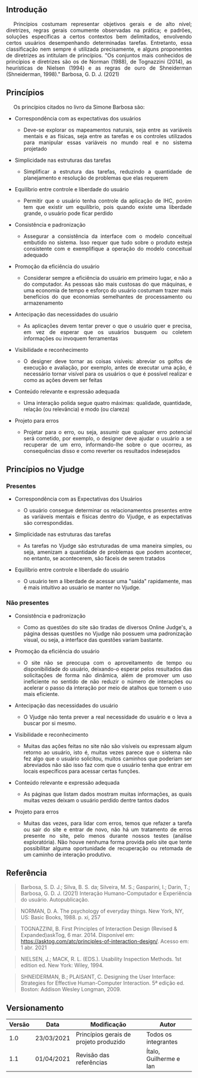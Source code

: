 ## Introdução

<p style="text-indent: 20px; text-align: justify">
Princípios costumam representar objetivos gerais e de alto nível; diretrizes, regras gerais comumente observadas na
prática; e padrões, soluções específicas a certos contextos bem delimitados, envolvendo certos usuários
desempenhando determinadas tarefas. Entretanto, essa classificação nem sempre é utilizada precisamente,
e alguns proponentes de diretrizes as intitulam de princípios. "Os conjuntos mais conhecidos de princípios
e diretrizes são os de Norman (1988), de Tognazzini (2014), as heurísticas de Nielsen (1994) e as regras
de ouro de Shneiderman (Shneiderman, 1998)." Barbosa, G. D. J. (2021)
</p>

## Princípios

<p style="text-indent: 20px; text-align: justify">
Os princípios citados no livro da Simone Barbosa são:
</p>

- Correspondência com as expectativas dos usuários
    - <p style="text-align: justify">Deve-se explorar os mapeamentos naturais, seja entre as variáveis mentais e as físicas, seja entre as tarefas e os controles utilizados para manipular essas variáveis no mundo real e no sistema projetado</p>

- Simplicidade nas estruturas das tarefas</li>
    - <p style="text-align: justify">Simplificar a estrutura das tarefas, reduzindo a quantidade de planejamento e resolução de problemas que elas requerem</p>

- Equilíbrio entre controle e liberdade do usuário
    - <p style="text-align: justify">Permitir que o usuário tenha controle da aplicação de IHC, porém tem que existir um equilíbrio, pois quando existe uma liberdade grande, o usuário pode ficar perdido</p>

- Consistência e padronização
    - <p style="text-align: justify">Assegurar a consistência da interface com o modelo conceitual embutido no sistema. Isso requer que tudo sobre o produto esteja consistente com e exemplifique a operação do modelo conceitual adequado</p>

- Promoção da eficiência do usuário
    - <p style="text-align: justify">Considerar sempre a eficiência do usuário em primeiro lugar, e não a do computador. As pessoas são mais custosas do que máquinas, e uma economia de tempo e esforço do usuário costumam trazer mais benefícios do que economias semelhantes de processamento ou armazenamento</p>

- Antecipação das necessidades do usuário
    - <p style="text-align: justify">As aplicações devem tentar prever o que o usuário quer e precisa, em vez de esperar que os usuários busquem ou coletem informações ou invoquem ferramentas</p>

- Visibilidade e reconhecimento
    - <p style="text-align: justify">O designer deve tornar as coisas visíveis: abreviar os golfos de execução e avaliação, por exemplo, antes de executar uma ação, é necessário tornar visível para os usuários o que é possível realizar e como as ações devem ser feitas</p>

- Conteúdo relevante e expressão adequada
    - <p style="text-align: justify">Uma interação polida segue quatro máximas: qualidade, quantidade, relação (ou relevância) e modo (ou clareza)</p>

- Projeto para erros
    - <p style="text-align: justify">Projetar para o erro, ou seja, assumir que qualquer erro potencial será cometido, por exemplo, o designer deve ajudar o usuário a se recuperar de um erro, informando-lhe sobre o que ocorreu, as consequências disso e como reverter os resultados indesejados</p>



## Princípios no Vjudge

### Presentes

- Correspondência com as Expectativas dos Usuários
    - <p style="text-align: justify">O usuário consegue determinar os relacionamentos presentes entre as variáveis mentais e físicas dentro do Vjudge, e as expectativas são correspondidas.</p>

- Simplicidade nas estruturas das tarefas
    - <p style="text-align: justify">As tarefas no Vjudge são estruturadas de uma maneira simples, ou seja, amenizam a quantidade de problemas que podem acontecer, no entanto, se acontecerem, são fáceis de serem tratados</p>

- Equilíbrio entre controle e liberdade do usuário
    - <p style="text-align: justify">O usuário tem a liberdade de acessar uma "saída" rapidamente, mas é mais intuitivo ao usuário se manter no Vjudge.</p>

### Não presentes

- Consistência e padronização
    - <p style="text-align: justify">Como as questões do site são tiradas de diversos Online Judge's, a página dessas questões no Vjudge não possuem uma padronização visual, ou seja, a interface das questões variam bastante.</p>

- Promoção da eficiência do usuário
    - <p style="text-align: justify">O site não se preocupa com o aproveitamento de tempo ou disponibilidade do usuário, deixando-o esperar pelos resultados das solicitações de forma não dinâmica, além de promover um uso ineficiente no sentido de não reduzir o número de interações ou acelerar o passo da interação por meio de atalhos que tornem o uso mais eficiente.</p>

- Antecipação das necessidades do usuário
    - <p style="text-align: justify">O Vjudge não tenta prever a real necessidade do usuário e o leva a buscar por si mesmo.</p>

- Visibilidade e reconhecimento
    - <p style="text-align: justify">Muitas das ações feitas no site não são visíveis ou expressam algum retorno ao usuário, isto é, muitas vezes parece que o sistema não fez algo que o usuário solicitou, muitos caminhos que poderiam ser abreviados não são isso faz com que o usuário tenha que entrar em locais específicos para acessar certas funções.</p>

- Conteúdo relevante e expressão adequada
    - <p style="text-align: justify">As páginas que listam dados mostram muitas informações, as quais muitas vezes deixam o usuário perdido dentre tantos dados</p>

- Projeto para erros
    - <p style="text-align: justify">Muitas das vezes, para lidar com erros, temos que refazer a tarefa ou sair do site e entrar de novo, não há um tratamento de erros presente no site, pelo menos durante nossos testes (análise exploratória). Não houve nenhuma forma provida pelo site que tente possibilitar alguma oportunidade de recuperação ou retomada de um caminho de interação produtivo.</p>
 

## Referência

> Barbosa, S. D. J.; Silva, B. S. da; Silveira, M. S.; Gasparini, I.; Darin, T.; Barbosa, G. D. J. (2021) Interação Humano-Computador e Experiência do usuário. Autopublicação.

> NORMAN, D. A. The psychology of everyday things. New York, NY, US: Basic Books, 1988. p. xi, 257

> TOGNAZZINI, B. First Principles of Interaction Design (Revised & Expanded)askTog, 6 mar. 2014. Disponível em: <https://asktog.com/atc/principles-of-interaction-design/>. Acesso em: 1 abr. 2021

> NIELSEN, J.; MACK, R. L. (EDS.). Usability Inspection Methods. 1st edition ed. New York: Wiley, 1994. 

> SHNEIDERMAN, B.; PLAISANT, C. Designing the User Interface: Strategies for Effective Human-Computer Interaction. 5ª edição ed. Boston: Addison Wesley Longman, 2009. 

## Versionamento

| Versão | Data | Modificação | Autor |
|--|--|--|--|
| 1.0 | 23/03/2021 | Princípios gerais de projeto produzido | Todos os integrantes |
| 1.1 | 01/04/2021 | Revisão das referências | Ítalo, Guilherme e Ian |
